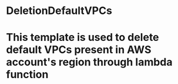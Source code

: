 # DeletionDefaultVPCs
# This template is used to delete default VPCs present in AWS account's region through lambda function
